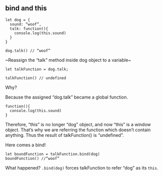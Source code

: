## bind and this

```
let dog = {
  sound: “woof”,
  talk: function(){
    console.log(this.sound)
  }
}

dog.talk() // “woof”
```

~Reassign the “talk” method inside dog object to a variable~

```
let talkFunction = dog.talk;

talkFunction() // undefined 
```

Why?

Because the assigned “dog.talk” became a global function.
```
function(){
  console.log(this.sound)
}
```

Therefore, “this” is no longer “dog” object, and now “this” is a window object. That’s why we are referring the function which doesn’t contain anything. Thus the result of talkFunction() is “undefined”.

Here comes a bind!

```
let boundFunction = talkFunction.bind(dog)
boundFunction() //“woof”
```

What happened?
`.bind(dog)` forces talkFunction to refer “dog” as its `this`.